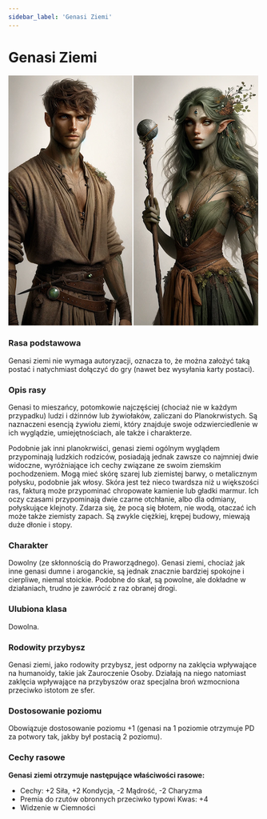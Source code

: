 ```yaml
---
sidebar_label: 'Genasi Ziemi'
---
```



# Genasi Ziemi

![genasi Ziemi](../../static/img/wiki/wiki-rasy/genasi-ziemi.png)

### Rasa podstawowa
Genasi ziemi nie wymaga autoryzacji, oznacza to, że można założyć taką postać i natychmiast dołączyć do gry (nawet bez wysyłania karty postaci).

### Opis rasy
Genasi to mieszańcy, potomkowie najczęściej (chociaż nie w każdym przypadku) ludzi i dżinnów lub żywiołaków, zaliczani do Planokrwistych. Są naznaczeni esencją żywiołu ziemi, który znajduje swoje odzwierciedlenie w ich wyglądzie, umiejętnościach, ale także i charakterze.

Podobnie jak inni planokrwiści, genasi ziemi ogólnym wyglądem przypominają ludzkich rodziców, posiadają jednak zawsze co najmniej dwie widoczne, wyróżniające ich cechy związane ze swoim ziemskim pochodzeniem. Mogą mieć skórę szarej lub ziemistej barwy, o metalicznym połysku, podobnie jak włosy. Skóra jest też nieco twardsza niż u większości ras, fakturą może przypominać chropowate kamienie lub gładki marmur. Ich oczy czasami przypominają dwie czarne otchłanie, albo dla odmiany, połyskujące klejnoty. Zdarza się, że pocą się błotem, nie wodą, otaczać ich może także ziemisty zapach. Są zwykle ciężkiej, krępej budowy, miewają duże dłonie i stopy.

### Charakter
Dowolny (ze skłonnością do Praworządnego). Genasi ziemi, chociaż jak inne genasi dumne i aroganckie, są jednak znacznie bardziej spokojne i cierpliwe, niemal stoickie. Podobne do skał, są powolne, ale dokładne w działaniach, trudno je zawrócić z raz obranej drogi.

### Ulubiona klasa
Dowolna.

### Rodowity przybysz
Genasi ziemi, jako rodowity przybysz, jest odporny na zaklęcia wpływające na humanoidy, takie jak Zauroczenie Osoby. Działają na niego natomiast zaklęcia wpływające na przybyszów oraz specjalna broń wzmocniona przeciwko istotom ze sfer.

### Dostosowanie poziomu
Obowiązuje dostosowanie poziomu +1 (genasi na 1 poziomie otrzymuje PD za potwory tak, jakby był postacią 2 poziomu).

### Cechy rasowe
**Genasi ziemi otrzymuje następujące właściwości rasowe:**

- Cechy: +2 Siła, +2 Kondycja, -2 Mądrość, -2 Charyzma
- Premia do rzutów obronnych przeciwko typowi Kwas: +4
- Widzenie w Ciemności